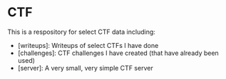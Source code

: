 # CTF

This is a respository for select CTF data including: 

* [writeups]: Writeups of select CTFs I have done
* [challenges]: CTF challenges I have created (that have already been used)
* [server]: A very small, very simple CTF server
